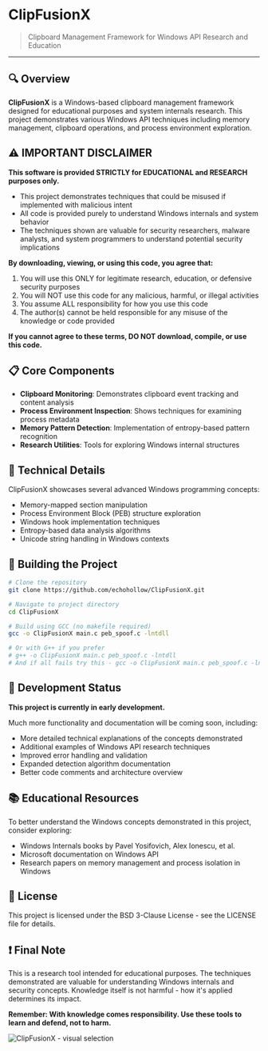 # ClipFusionX

> Clipboard Management Framework for Windows API Research and Education

---

## 🔍 Overview

**ClipFusionX** is a Windows-based clipboard management framework designed for educational purposes and system internals research. This project demonstrates various Windows API techniques including memory management, clipboard operations, and process environment exploration.

## ⚠️ IMPORTANT DISCLAIMER

**This software is provided STRICTLY for EDUCATIONAL and RESEARCH purposes only.** 

* This project demonstrates techniques that could be misused if implemented with malicious intent
* All code is provided purely to understand Windows internals and system behavior
* The techniques shown are valuable for security researchers, malware analysts, and system programmers to understand potential security implications

**By downloading, viewing, or using this code, you agree that:**

1. You will use this ONLY for legitimate research, education, or defensive security purposes
2. You will NOT use this code for any malicious, harmful, or illegal activities
3. You assume ALL responsibility for how you use this code
4. The author(s) cannot be held responsible for any misuse of the knowledge or code provided

**If you cannot agree to these terms, DO NOT download, compile, or use this code.**

## 📋 Core Components

- **Clipboard Monitoring**: Demonstrates clipboard event tracking and content analysis
- **Process Environment Inspection**: Shows techniques for examining process metadata
- **Memory Pattern Detection**: Implementation of entropy-based pattern recognition
- **Research Utilities**: Tools for exploring Windows internal structures

## 🔧 Technical Details

ClipFusionX showcases several advanced Windows programming concepts:

- Memory-mapped section manipulation
- Process Environment Block (PEB) structure exploration
- Windows hook implementation techniques
- Entropy-based data analysis algorithms
- Unicode string handling in Windows contexts

## 🚀 Building the Project

```bash
# Clone the repository
git clone https://github.com/echohollow/ClipFusionX.git

# Navigate to project directory
cd ClipFusionX

# Build using GCC (no makefile required)
gcc -o ClipFusionX main.c peb_spoof.c -lntdll

# Or with G++ if you prefer
# g++ -o ClipFusionX main.c peb_spoof.c -lntdll
# And if all fails try this - gcc -o ClipFusionX main.c peb_spoof.c -lntdll -lgdi32 -luser32 -D_WIN32_WINNT=0x0600 -lm
```

## 🧪 Development Status

**This project is currently in early development.**

Much more functionality and documentation will be coming soon, including:

- More detailed technical explanations of the concepts demonstrated
- Additional examples of Windows API research techniques
- Improved error handling and validation
- Expanded detection algorithm documentation
- Better code comments and architecture overview

## 📚 Educational Resources

To better understand the Windows concepts demonstrated in this project, consider exploring:

- Windows Internals books by Pavel Yosifovich, Alex Ionescu, et al.
- Microsoft documentation on Windows API
- Research papers on memory management and process isolation in Windows

## 📄 License

This project is licensed under the BSD 3-Clause License - see the LICENSE file for details.

## ❗ Final Note

This is a research tool intended for educational purposes. The techniques demonstrated are valuable for understanding Windows internals and security concepts. Knowledge itself is not harmful - how it's applied determines its impact.

**Remember: With knowledge comes responsibility. Use these tools to learn and defend, not to harm.**

![ClipFusionX - visual selection](https://github.com/user-attachments/assets/785e558d-d6ff-4a22-8bba-d1b97284a8cb)

